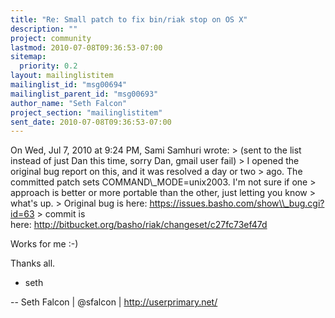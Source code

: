 ```yaml
---
title: "Re: Small patch to fix bin/riak stop on OS X"
description: ""
project: community
lastmod: 2010-07-08T09:36:53-07:00
sitemap:
  priority: 0.2
layout: mailinglistitem
mailinglist_id: "msg00694"
mailinglist_parent_id: "msg00693"
author_name: "Seth Falcon"
project_section: "mailinglistitem"
sent_date: 2010-07-08T09:36:53-07:00
---
```



On Wed, Jul 7, 2010 at 9:24 PM, Sami Samhuri  wrote:
&gt; (sent to the list instead of just Dan this time, sorry Dan, gmail user fail)
&gt; I opened the original bug report on this, and it was resolved a day or two
&gt; ago. The committed patch sets COMMAND\\_MODE=unix2003. I'm not sure if one
&gt; approach is better or more portable than the other, just letting you know
&gt; what's up.
&gt; Original bug is here: https://issues.basho.com/show\\_bug.cgi?id=63
&gt; commit is here: http://bitbucket.org/basho/riak/changeset/c27fc73ef47d

Works for me :-)

Thanks all.

+ seth

-- 
Seth Falcon | @sfalcon | http://userprimary.net/

